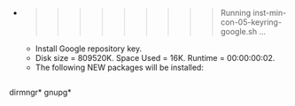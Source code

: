 * >>>>>>>>> Running inst-min-con-05-keyring-google.sh ...
  * Install Google repository key.
  * Disk size = 809520K. Space Used = 16K. Runtime = 00:00:00:02.
  * The following NEW packages will be installed:
  ```bash
dirmngr* gnupg*
  ```
